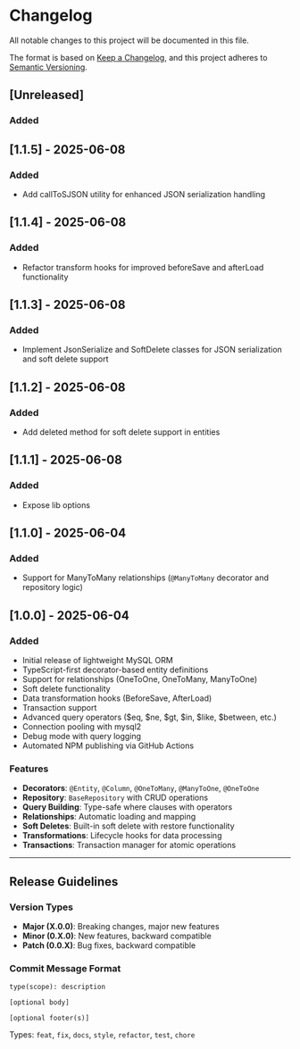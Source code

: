 # Changelog

All notable changes to this project will be documented in this file.

The format is based on [Keep a Changelog](https://keepachangelog.com/en/1.0.0/),
and this project adheres to [Semantic Versioning](https://semver.org/spec/v2.0.0.html).

## [Unreleased]

### Added

## [1.1.5] - 2025-06-08

### Added
- Add callToSJSON utility for enhanced JSON serialization handling

## [1.1.4] - 2025-06-08

### Added
- Refactor transform hooks for improved beforeSave and afterLoad functionality

## [1.1.3] - 2025-06-08

### Added
- Implement JsonSerialize and SoftDelete classes for JSON serialization and soft delete support

## [1.1.2] - 2025-06-08

### Added
- Add deleted method for soft delete support in entities

## [1.1.1] - 2025-06-08

### Added
- Expose lib options

## [1.1.0] - 2025-06-04

### Added
- Support for ManyToMany relationships (`@ManyToMany` decorator and repository logic)

## [1.0.0] - 2025-06-04

### Added
- Initial release of lightweight MySQL ORM
- TypeScript-first decorator-based entity definitions
- Support for relationships (OneToOne, OneToMany, ManyToOne)
- Soft delete functionality
- Data transformation hooks (BeforeSave, AfterLoad)
- Transaction support
- Advanced query operators ($eq, $ne, $gt, $in, $like, $between, etc.)
- Connection pooling with mysql2
- Debug mode with query logging
- Automated NPM publishing via GitHub Actions

### Features
- **Decorators**: `@Entity`, `@Column`, `@OneToMany`, `@ManyToOne`, `@OneToOne`
- **Repository**: `BaseRepository` with CRUD operations
- **Query Building**: Type-safe where clauses with operators
- **Relationships**: Automatic loading and mapping
- **Soft Deletes**: Built-in soft delete with restore functionality
- **Transformations**: Lifecycle hooks for data processing
- **Transactions**: Transaction manager for atomic operations

---

## Release Guidelines

### Version Types
- **Major (X.0.0)**: Breaking changes, major new features
- **Minor (0.X.0)**: New features, backward compatible
- **Patch (0.0.X)**: Bug fixes, backward compatible

### Commit Message Format
```
type(scope): description

[optional body]

[optional footer(s)]
```

Types: `feat`, `fix`, `docs`, `style`, `refactor`, `test`, `chore` 
